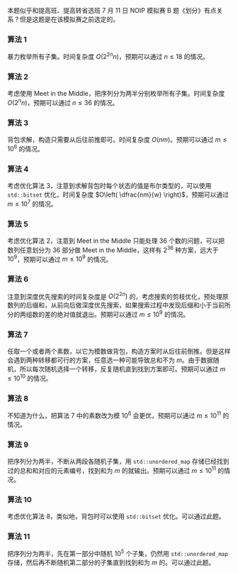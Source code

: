 本题似乎和提高班、提高转省选班 7 月 11 日 NOIP 模拟赛 B 题《划分》有点关系？但是这题是在该模拟赛之前选定的。

### 算法 1

暴力枚举所有子集。时间复杂度 $O(2^{2n} n)$，预期可以通过 $n \leq 18$ 的情况。

### 算法 2

考虑使用 Meet in the Middle，把序列分为两半分别枚举所有子集。时间复杂度 $O(2^n n)$，预期可以通过 $n \leq 36$ 的情况。

### 算法 3

背包求解，构造只需要从后往前推即可。时间复杂度 $O(nm)$。预期可以通过 $m \leq 10^6$ 的情况。

### 算法 4

考虑优化算法 3，注意到求解背包时每个状态的值是布尔类型的，可以使用 `std::bitset` 优化，时间复杂度 $O\left( \dfrac{nm}{w} \right)$，预期可以通过 $m \leq 10^7$ 的情况。

### 算法 5

考虑优化算法 2，注意到 Meet in the Middle 只能处理 $36$ 个数的问题，可以把数列任意划分为 $36$ 部分做 Meet in the Middle，这样有 $2^{36}$ 种方案，远大于 $10^9$，预期可以通过 $m \leq 10^9$ 的情况。

### 算法 6

注意到深度优先搜索的时间复杂度是 $O(2^{2n})$ 的，考虑搜索的剪枝优化，预处理原数列的后缀和，从前向后做深度优先搜索，如果搜索过程中发现后缀和小于当前所分的两组数的差的绝对值就退出。预期可以通过 $m \leq 10^9$ 的情况。

### 算法 7

任取一个或者两个素数，以它为模数做背包，构造方案时从后往前倒推。但是这样会遇到两种转移都可行的方案，任意选一种可能导致总和不为 $m$。由于数据随机，所以每次随机选择一个转移，反复随机直到找到方案即可。预期可以通过 $m \leq 10^{10}$ 的情况。

### 算法 8

不知道为什么，把算法 7 中的素数改为模 $10^6$ 会更优，预期可以通过 $m \leq 10^{11}$ 的情况。

### 算法 9

把序列分为两半，不断从两段各随机子集，用 `std::unordered_map` 存储已经找到过的总和和对应的元素编号，找到和为 $m$ 的就输出。预期可以通过 $m \leq 10^{11}$ 的情况。

### 算法 10

考虑优化算法 8，类似地，背包时可以使用 `std::bitset` 优化。可以通过此题。

### 算法 11

把序列分为两半，先在第一部分中随机 $10^5$ 个子集，仍然用 `std::unordered_map` 存储，然后再不断随机第二部分的子集直到找到和为 $m$ 的。可以通过此题。
